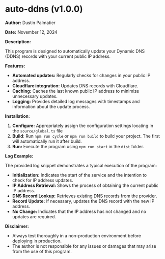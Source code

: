 # auto-ddns (v1.0.0)

**Author:** Dustin Palmatier

**Date:** November 12, 2024

**Description:**

This program is designed to automatically update your Dynamic DNS (DDNS) records with your current public IP address.

**Features:**

- **Automated updates:** Regularly checks for changes in your public IP address.
- **Cloudflare integration:** Updates DNS records with Cloudflare.
- **Caching:** Caches the last known public IP address to minimize unnecessary updates.
- **Logging:** Provides detailed log messages with timestamps and information about the update process.

**Installation:**

1. **Configure:** Appropriately assign the configuration settings locating in the `source/global.ts` file
2. **Build:** Run `npm run cycle` or `npm run build` to build your project. The first will automatically run it after build.
3. **Run:** Execute the program using `npm run start` in the `dist` folder.

**Log Example:**

The provided log snippet demonstrates a typical execution of the program:

- **Initialization:** Indicates the start of the service and the intention to check for IP address updates.
- **IP Address Retrieval:** Shows the process of obtaining the current public IP address.
- **DNS Record Lookup:** Retrieves existing DNS records from the provider.
- **Record Update:** If necessary, updates the DNS record with the new IP address.
- **No Change:** Indicates that the IP address has not changed and no updates are required.

**Disclaimer:**

- Always test thoroughly in a non-production environment before deploying in production.
- The author is not responsible for any issues or damages that may arise from the use of this program.
